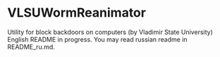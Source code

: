 # VLSUWormReanimator
Utility for block backdoors on computers (by Vladimir State University)
English README in progress. You may read russian readme in README_ru.md.
